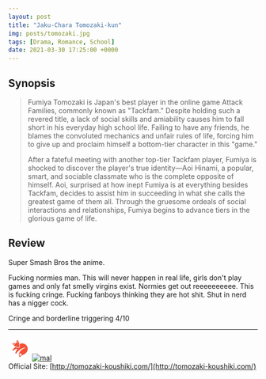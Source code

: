 ```yaml
---
layout: post
title: "Jaku-Chara Tomozaki-kun"
img: posts/tomozaki.jpg 
tags: [Drama, Romance, School]
date: 2021-03-30 17:25:00 +0000
---
```


## Synopsis
>Fumiya Tomozaki is Japan's best player in the online game Attack Families, commonly known as "Tackfam." Despite holding such a revered title, a lack of social skills and amiability causes him to fall short in his everyday high school life. Failing to have any friends, he blames the convoluted mechanics and unfair rules of life, forcing him to give up and proclaim himself a bottom-tier character in this "game."
>
>After a fateful meeting with another top-tier Tackfam player, Fumiya is shocked to discover the player's true identity—Aoi Hinami, a popular, smart, and sociable classmate who is the complete opposite of himself. Aoi, surprised at how inept Fumiya is at everything besides Tackfam, decides to assist him in succeeding in what she calls the greatest game of them all. Through the gruesome ordeals of social interactions and relationships, Fumiya begins to advance tiers in the glorious game of life.

## Review
Super Smash Bros the anime.

Fucking normies man. This will never happen in real life, girls don't play games and only fat smelly virgins exist. Normies get out reeeeeeeeee. This is fucking cringe. Fucking fanboys thinking they are hot shit. Shut in nerd has a nigger cock.
   
Cringe and borderline triggering 4/10

---

[![kitsu](..\assets\img\kitsu.png)](https://kitsu.io/anime/jaku-chara-tomozaki-kun)[![mal](..\assets\img\mal.ico)](https://myanimelist.net/anime/40530/Jaku-Chara_Tomozaki-kun)  
Official Site: [http://tomozaki-koushiki.com/](http://tomozaki-koushiki.com/)